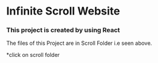 <h1>Infinite Scroll Website</h1>

<h3>This project  is created by using React</h3> 
<p>The files of this Project are in Scroll Folder i.e seen above. </p>
<p> *click on scroll folder</p>
